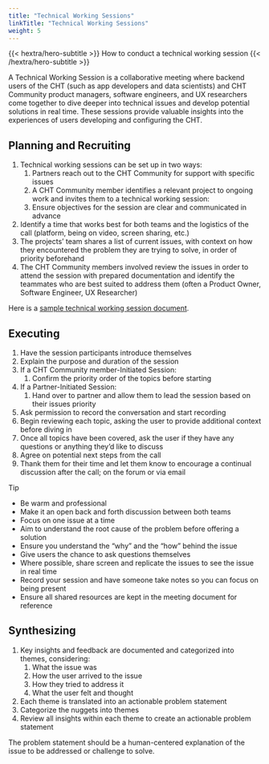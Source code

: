 ```yaml
---
title: "Technical Working Sessions"
linkTitle: "Technical Working Sessions"
weight: 5
---
```


{{< hextra/hero-subtitle >}}
  How to conduct a technical working session 
{{< /hextra/hero-subtitle >}}

A Technical Working Session is a collaborative meeting where backend users of the CHT (such as app developers and data scientists) and CHT Community product managers, software engineers, and UX researchers come together to dive deeper into technical issues and develop potential solutions in real time. These sessions provide valuable insights into the experiences of users developing and configuring the CHT.

## Planning and Recruiting

1. Technical working sessions can be set up in two ways:
    1. Partners reach out to the CHT Community for support with specific issues
    2. A CHT Community member identifies a relevant project to ongoing work and invites them to a technical working session:
    3. Ensure objectives for the session are clear and communicated in advance
2. Identify a time that works best for both teams and the logistics of the call (platform, being on video, screen sharing, etc.)
3. The projects’ team shares a list of current issues, with context on how they encountered the problem they are trying to solve, in order of priority beforehand
4. The CHT Community members involved review the issues in order to attend the session with prepared documentation and identify the teammates who are best suited to address them (often a Product Owner, Software Engineer, UX Researcher)

Here is a [sample technical working session document](https://docs.google.com/document/d/1i2YTZPvFmjocx0KUZ9Ele-kT-vclqETObTTQy9A-M_w/edit?usp=sharing).

## Executing

1. Have the session participants introduce themselves
2. Explain the purpose and duration of the session
3. If a CHT Community member-Initiated Session:
    1. Confirm the priority order of the topics before starting
4. If a Partner-Initiated Session:
    1. Hand over to partner and allow them to lead the session based on their issues priority
5. Ask permission to record the conversation and start recording
6. Begin reviewing each topic, asking the user to provide additional context before diving in
7. Once all topics have been covered, ask the user if they have any questions or anything they’d like to discuss
8. Agree on potential next steps from the call
9. Thank them for their time and let them know to encourage a continual discussion after the call; on the forum or via email

> [!TIP]
> * Be warm and professional
> * Make it an open back and forth discussion between both teams
> * Focus on one issue at a time
> * Aim to understand the root cause of the problem before offering a solution
> * Ensure you understand the “why” and the “how” behind the issue
> * Give users the chance to ask questions themselves
> * Where possible, share screen and replicate the issues to see the issue in real time
> * Record your session and have someone take notes so you can focus on being present
> * Ensure all shared resources are kept in the meeting document for reference

## Synthesizing

1. Key insights and feedback are documented and categorized into themes, considering:
    1. What the issue was
    2. How the user arrived to the issue
    3. How they tried to address it
    4. What the user felt and thought
2. Each theme is translated into an actionable problem statement
3. Categorize the nuggets into themes
4. Review all insights within each theme to create an actionable problem statement

The problem statement should be a human-centered explanation of the issue to be addressed or challenge to solve.
